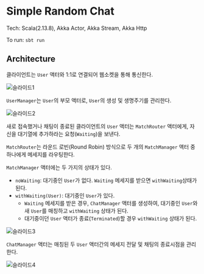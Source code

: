 # Simple Random Chat

Tech: Scala(2.13.8), Akka Actor, Akka Stream, Akka Http

To run: `sbt run`

## Architecture

클라이언트는 `User` 액터와 1:1로 연결되어 웹소켓을 통해 통신한다.

![슬라이드1](https://user-images.githubusercontent.com/95765721/164454904-9bab1180-d3e7-4781-bb0e-86453b0fad89.JPG)

`UserManager`는 `User`의 부모 액터로, `User`의 생성 및 생명주기를 관리한다.

![슬라이드2](https://user-images.githubusercontent.com/95765721/164454928-8731aa09-63ea-4457-bc55-f79db4a81aca.JPG)

새로 접속했거나 채팅이 종료된 클라이언트의 `User` 액터는 `MatchRouter` 액터에게, 자신을 대기열에 추가하라는 요청(`Waiting`)을 보낸다.

`MatchRouter`는 라운드 로빈(Round Robin) 방식으로 두 개의 `MatchManager` 액터 중 하나에게 메세지를 라우팅한다.

`MatchManager` 액터에는 두 가지의 상태가 있다.

- `noWaiting`: 대기중인 `User`가 없다. `Waiting` 메세지를 받으면 `withWaiting`상태가 된다.
- `withWaiting(User)`: 대기중인 `User`가 있다.
    - `Waiting` 메세지를 받은 경우, `ChatManager` 액터를 생성하여, 대기중인 `User`와 새 `User`를 매칭하고 `withWaiting` 상태가 된다.
    - 대기중이던 `User` 액터가 종료(`Terminated`)할 경우 `withWaiting` 상태가 된다. 

![슬라이드3](https://user-images.githubusercontent.com/95765721/164454969-ac4df7dd-1b6e-4242-a172-4061cdf0e69c.JPG)

`ChatManager` 액터는 매칭된 두 `User` 액터간의 메세지 전달 및 채팅의 종료시점을 관리한다.

![슬라이드4](https://user-images.githubusercontent.com/95765721/164454989-4dad6b84-adaf-4ec9-bcea-fef18e8eacae.JPG)
